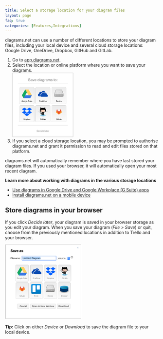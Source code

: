 ```yaml
---
title: Select a storage location for your diagram files
layout: page
faq: true
categories: [Features,Integrations]
---
```


diagrams.net can use a number of different locations to store your diagram files, including your local device and several cloud storage locations: Google Drive, OneDrive, Dropbox, GitHub and GitLab.

1. Go to [app.diagrams.net](https://app.diagrams.net).
2. Select the location or online platform where you want to save your diagrams.
<br /><img src="/assets/img/blog/storage-locations.png" style="width=100%;max-width:200px;height:auto;" alt="Select the location where you want to save your diagram files">
3. If you select a cloud storage location, you may be prompted to authorise diagrams.net and grant it permission to read and edit files stored on that platform.

diagrams.net will automatically remember where you have last stored your diagram files. If you used your browser, it will automatically open your most recent diagram.

**Learn more about working with diagrams in the various storage locations**

* [Use diagrams in Google Drive and Google Workplace (G Suite) apps](/doc/faq/google-drive-diagrams.html)
* [Install diagrams.net on a mobile device](/doc/faq/mobile-diagram-app.html)

## Store diagrams in your browser

If you click _Decide later_, your diagram is saved in your browser storage as you edit your diagram. When you save your diagram (_File > Save_) or quit, choose from the previously mentioned locations in addition to Trello and your browser.

<img src="/assets/img/blog/storage-locations-save-as.png" style="width=100%;max-width:250px;height:auto;" alt="Select the location where you want to save your diagram files">

**Tip:** Click on either _Device_ or _Download_ to save the diagram file to your local device.
